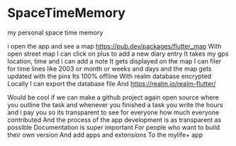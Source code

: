 # SpaceTimeMemory
my personal space time memory 

i open the app and see a map https://pub.dev/packages/flutter_map With open street map
I can click on plus to add a new diary entry
It takes my gps location, time and i can add a note
It gets displayed on the map
I can filer for time lines like 2003 or month or weeks and days and the map gets updated with the pins
Its 100% offline
With realm database encrypted Locally
I can export the database file
And https://realm.io/realm-flutter/

Would be cool if we can make a github project again open source where you outline the task and whenever you finished a task you write the hours and i pay you so its transparent to see for everyone how much everyone contributed
And the process of the app development is as transparent as possible
Documentation is super important
For people who want to build their own version And add apps and extensions To the mylife+ app
